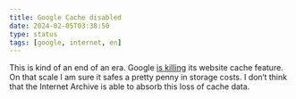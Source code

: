 ```yaml
---
title: Google Cache disabled
date: 2024-02-05T03:38:50
type: status
tags: [google, internet, en]
---
```


This is kind of an end of an era. Google [is killing](https://arstechnica.com/gadgets/2024/02/google-search-kills-off-cached-webpages/) its website cache feature. On that scale I am sure it safes a pretty penny in storage costs. I don‘t think that the Internet Archive is able to absorb this loss of cache data.
